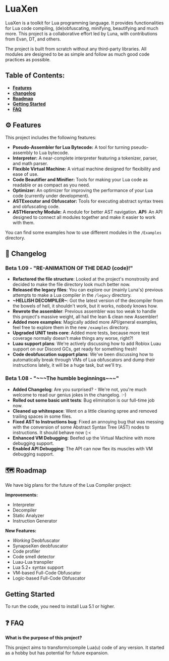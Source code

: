 # LuaXen

LuaXen is a toolkit for Lua programming language. It provides functionalities for Lua code compiling, (de)obfuscating, minifying, beautifying and much more. This project is a collaborative effort led by Luna, with contributions from Evan, DT, and others.

The project is built from scratch without any third-party libraries. All modules are designed to be as simple and follow as much good code practices as possible.

## Table of Contents:
- **[Features](#features-)**
- **[changelog](#changelog-)**
- **[Roadmap](#roadmap-)**
- **[Getting Started](#getting-started)**
- **[FAQ](#faq)**

## ⚙️ Features

This project includes the following features:

- **Pseudo-Assembler for Lua Bytecode:** A tool for turning pseudo-assembly to Lua bytecode.
- **Interpreter:** A near-complete interpreter featuring a tokenizer, parser, and math parser.
- **Flexible Virtual Machine:** A virtual machine designed for flexibility and ease of use.
- **Code Beautifier and Minifier:** Tools for making your Lua code as readable or as compact as you need.
- **Optimizer:** An optimizer for improving the performance of your Lua code (currently under development).
- **ASTExecutor and Obfuscator:** Tools for executing abstract syntax trees and obfuscating code.
- **ASTHierarchy Module:** A module for better AST navigation.
  **API:** An API designed to connect all modules together and make it easier to work with them.

You can find some examples how to use different modules in the `/Examples` directory.

## 📝 Changelog

### Beta 1.09 - "RE-ANIMATION OF THE DEAD (code)!"

- **Refactored the file structure**: Looked at the project's monstrosity and decided to make the file directory look much better now.
- **Released the legacy files**: You can explore our (mainly Luna's) previous attempts to make a Lua compiler in the `/legacy` directory.
- **\~HELLISH DECOMPILER\~**: Got the latest version of the decompiler from the bowels of hell, it shouldn't work, but it works, nobody knows how.
- **Rewrote the assembler**: Previous assembler was too weak to handle this project's massive weight, all hail the lean & clean new Assembler!
- **Added more examples**: Magically added more API/general examples, feel free to explore them in the new `/examples` directory.
- **Upgraded UNIT tests core**: Added more tests, because more test coverage normally doesn't make things any worse, right?!
- **Luau support plans**: We're actively discussing how to add Roblox Luau support on our Discord GCs, get ready for something fresh!
- **Code deobfuscation support plans**: We've been discussing how to automatically break through VMs of Lua obfuscators and dump their instructions lately, it will be a huge task, but we'll try.

### Beta 1.08 - "\~\~\~The humble beginnings\~\~\~"

- **Added Changelog**: Are you surprised? - We're not, you're much welcome to read our genius jokes in the changelog. :-)
- **Rolled out some basic unit tests**: Bug elimination is our full-time job now.
- **Cleaned up whitespace**: Went on a little cleaning spree and removed trailing spaces in some files.
- **Fixed AST to Instructions bug**: Fixed an annoying bug that was messing with the conversion of some Abstract Syntax Tree (AST) nodes to instructions. It should behave now (:<
- **Enhanced VM Debugging**: Beefed up the Virtual Machine with more debugging support.
- **Enabled API Debugging**: The API can now flex its muscles with VM debugging support.

## 🗺️ Roadmap

We have big plans for the future of the Lua Compiler project:

**Improvements:**

- Interpreter
- Decompiler
- Static Analyzer
- Instruction Generator

**New Features:**

- *Working* Deobfuscator
- SynapseXen deobfuscator
- Code profiler
- Code smell detector
- Luau-Lua transpiler
- Lua 5.2+ syntax support
- VM-based Full-Code Obfuscator
- Logic-based Full-Code Obfuscator

## Getting Started

To run the code, you need to install Lua 5.1 or higher.

## ❓ FAQ

**What is the purpose of this project?**

This project aims to transform/compile Lua(u) code of any version. It started as a hobby but has potential for future expansion.